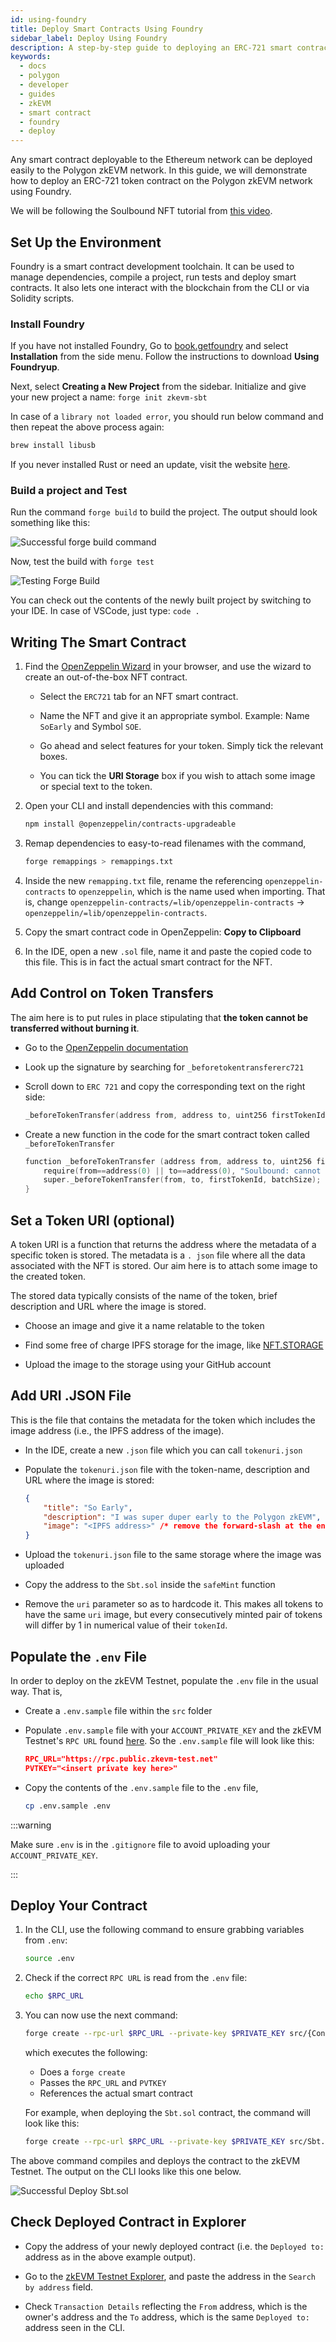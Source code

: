 ```yaml
---
id: using-foundry
title: Deploy Smart Contracts Using Foundry
sidebar_label: Deploy Using Foundry
description: A step-by-step guide to deploying an ERC-721 smart contract using Foundry on Polygon zkEVM network.
keywords:
  - docs
  - polygon
  - developer
  - guides
  - zkEVM
  - smart contract
  - foundry
  - deploy
---
```


Any smart contract deployable to the Ethereum network can be deployed easily to the Polygon zkEVM network. In this guide, we will demonstrate how to deploy an ERC-721 token contract on the Polygon zkEVM network using Foundry.

We will be following the Soulbound NFT tutorial from [this video](https://www.loom.com/share/41dcd20628774d3bbcce5edf2647312f).   

## Set Up the Environment

Foundry is a smart contract development toolchain. It can be used to manage dependencies, compile a project, run tests and deploy smart contracts. It also lets one interact with the blockchain from the CLI or via Solidity scripts.

### Install Foundry

If you have not installed Foundry, Go to [book.getfoundry](https://book.getfoundry.sh) and select **Installation** from the side menu. Follow the instructions to download **Using Foundryup**.

Next, select **Creating a New Project** from the sidebar. Initialize and give your new project a name: ```forge init zkevm-sbt```

In case of a `library not loaded error`, you should run below command and then repeat the above process again: 

```bash
brew install libusb
```

If you never installed Rust or need an update, visit the website [here](https://www.rust-lang.org/tools/install).

### Build a project and Test  

Run the command `forge build` to build the project. The output should look something like this:

![Successful forge build command](figures/success-forge-build.png)

Now, test the build with `forge test`

![Testing Forge Build](figures/test-forge-build.png)

You can check out the contents of the newly built project by switching to your IDE. In case of VSCode, just type: ```code .```

## Writing The Smart Contract

1. Find the [OpenZeppelin Wizard](https://wizard.openzeppelin.com) in your browser, and use the wizard to create an out-of-the-box NFT contract. 

    - Select the `ERC721` tab for an NFT smart contract.

    - Name the NFT and give it an appropriate symbol. Example: Name `SoEarly` and Symbol `SOE`.

    - Go ahead and select features for your token. Simply tick the relevant boxes.

    - You can tick the **URI Storage** box if you wish to attach some image or special text to the token.  

2. Open your CLI and install dependencies with this command:

    ```bash
    npm install @openzeppelin/contracts-upgradeable
    ```

3. Remap dependencies to easy-to-read filenames with the command,

    ```bash
    forge remappings > remappings.txt
    ```

4. Inside the new `remapping.txt` file, rename the referencing `openzeppelin-contracts` to `openzeppelin`, which is the name used when importing. That is, change `openzeppelin-contracts/=lib/openzeppelin-contracts` &rarr; `openzeppelin/=lib/openzeppelin-contracts`.

5. Copy the smart contract code in OpenZeppelin: **Copy to Clipboard**

6. In the IDE, open a new `.sol` file, name it and paste the copied code to this file. This is in fact the actual smart contract for the NFT.

## Add Control on Token Transfers

The aim here is to put rules in place stipulating that **the token cannot be transferred without burning it**.  

- Go to the [OpenZeppelin documentation](https://docs.openzeppelin.com/)

- Look up the signature by searching for `_beforetokentransfererc721`

- Scroll down to `ERC 721` and copy the corresponding text on the right side:

    ```c
    _beforeTokenTransfer(address from, address to, uint256 firstTokenId, uint256 batchSize) internal
    ```

- Create a new function in the code for the smart contract token called `_beforeTokenTransfer`

    ```c
    function _beforeTokenTransfer (address from, address to, uint256 firstTokenId, uint256 batchSize) internal override {
        require(from==address(0) || to==address(0), "Soulbound: cannot transfer");
        super._beforeTokenTransfer(from, to, firstTokenId, batchSize);
    }
    ```

## Set a Token URI (optional)

A token URI is a function that returns the address where the metadata of a specific token is stored. The metadata is a `. json` file where all the data associated with the NFT is stored. Our aim here is to attach some image to the created token.

The stored data typically consists of the name of the token, brief description and URL where the image is stored.

- Choose an image and give it a name relatable to the token

- Find some free of charge IPFS storage for the image, like [NFT.STORAGE](htps://nft.storage)

- Upload the image to the storage using your GitHub account

## Add URI .JSON File

This is the file that contains the metadata for the token which includes the image address (i.e., the IPFS address of the image).

- In the IDE, create a new `.json` file which you can call `tokenuri.json`

- Populate the `tokenuri.json` file with the token-name, description and URL where the image is stored:

    ```json
    {
        "title": "So Early",
        "description": "I was super duper early to the Polygon zkEVM",
        "image": "<IPFS address>" /* remove the forward-slash at the end of the URL, if any */
    }
    ```

- Upload the `tokenuri.json` file to the same storage where the image was uploaded

- Copy the address to the `Sbt.sol` inside the `safeMint` function

- Remove the `uri` parameter so as to hardcode it. This makes all tokens to have the same `uri` image, but every consecutively minted pair of tokens will differ by 1 in numerical value of their `tokenId`.

## Populate the `.env` File

In order to deploy on the zkEVM Testnet, populate the `.env` file in the usual way. That is, 

- Create a `.env.sample` file within the `src` folder

- Populate `.env.sample` file with your `ACCOUNT_PRIVATE_KEY` and the zkEVM Testnet's `RPC URL` found [here](/zkevm/develop.md#connecting-to-zkevm). So the `.env.sample` file will look like this:

    ```json
    RPC_URL="https://rpc.public.zkevm-test.net"
    PVTKEY="<insert private key here>"
    ```

- Copy the contents of the `.env.sample` file to the `.env` file,

    ```bash
    cp .env.sample .env
    ```

:::warning

Make sure `.env` is in the `.gitignore` file to avoid uploading your `ACCOUNT_PRIVATE_KEY`.

:::

## Deploy Your Contract 

1. In the CLI, use the following command to ensure grabbing variables from `.env`:

    ```bash
    source .env
    ```

2. Check if the correct `RPC URL` is read from the `.env` file:

    ```bash
    echo $RPC_URL
    ```

3. You can now use the next command:

    ```bash
    forge create --rpc-url $RPC_URL --private-key $PRIVATE_KEY src/{ContractFile.sol}:{ContractName} --legacy
    ```

    which executes the following:

    - Does a `forge create`
    - Passes the `RPC_URL` and `PVTKEY` 
    - References the actual smart contract

    For example, when deploying the `Sbt.sol` contract, the command will look like this:

    ```bash
    forge create --rpc-url $RPC_URL --private-key $PRIVATE_KEY src/Sbt.sol:SoEarly --legacy
    ```

The above command compiles and deploys the contract to the zkEVM Testnet. The output on the CLI looks like this one below.

![Successful Deploy Sbt.sol](figures/success-deploy-sbtdotsol.png)

## Check Deployed Contract in Explorer

- Copy the address of your newly deployed contract (i.e. the `Deployed to:` address as in the above example output). 

- Go to the [zkEVM Testnet Explorer](https://testnet-zkevm.polygonscan.com), and paste the address in the `Search by address` field.

- Check `Transaction Details`  reflecting the `From` address, which is the owner's address and the `To` address, which is the same `Deployed to:` address seen in the CLI. 
